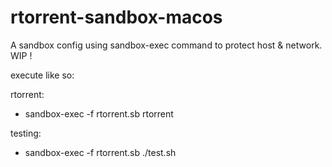 # rtorrent-sandbox-macos
A sandbox config using sandbox-exec command to protect host &amp; network.
WIP !

execute like so:

rtorrent:

* sandbox-exec -f rtorrent.sb rtorrent


testing:

* sandbox-exec -f rtorrent.sb ./test.sh

